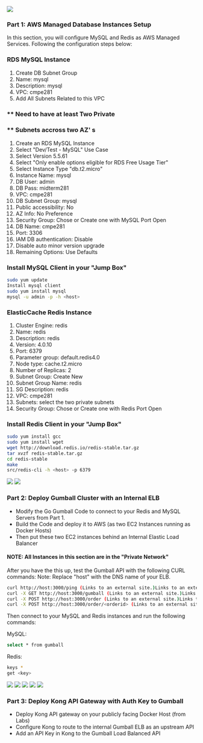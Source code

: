 ![](https://github.com/rohank2002/Midterm-Mini-Stack/blob/master/Images/Diagram.PNG)
### Part 1: AWS Managed Database Instances Setup
In this section, you will configure MySQL and Redis as AWS Managed Services.  Following the configuration steps below:

### RDS MySQL Instance
1. Create DB Subnet Group
2. Name: mysql
3. Description: mysql
4. VPC: cmpe281
5. Add All Subnets Related to this VPC

### ** Need to have at least Two Private 
### ** Subnets accross two AZ' s

1. Create an RDS MySQL Instance
2. Select "Dev/Test - MySQL" Use Case
3. Select Version 5.5.61
4. Select "Only enable options eligible for RDS Free Usage Tier" 
5. Select Instance Type "db.t2.micro"
6. Instance Name: mysql
7. DB User: admin
8. DB Pass: midterm281
9. VPC: cmpe281
10. DB Subnet Group: mysql
11. Public accessibility: No
12. AZ Info: No Preference
13. Security Group: Chose or Create one with MySQL Port Open
14. DB Name: cmpe281
15. Port: 3306
16. IAM DB authentication: Disable
17. Disable auto minor version upgrade
18. Remaining Options: Use Defaults

### Install MySQL Client in your "Jump Box"
```sh
sudo yum update
Install mysql client
sudo yum install mysql
mysql -u admin -p -h <host>
```
### ElasticCache Redis Instance

1. Cluster Engine: redis
2. Name: redis
3. Description: redis
4. Version: 4.0.10
5. Port: 6379
6. Parameter group: default.redis4.0
7. Node type: cache.t2.micro
8. Number of Replicas: 2
9. Subnet Group: Create New
10. Subnet Group Name: redis
11. SG Description: redis
12. VPC: cmpe281
13. Subnets: select the two private subnets
14. Security Group: Chose or Create one with Redis Port Open

### Install Redis Client in your "Jump Box"
```sh
sudo yum install gcc
sudo yum install wget
wget http://download.redis.io/redis-stable.tar.gz
tar xvzf redis-stable.tar.gz
cd redis-stable
make
src/redis-cli -h <host> -p 6379
```
![](https://github.com/rohank2002/Midterm-Mini-Stack/blob/master/Images/RDS%20SG.PNG)
![](https://github.com/rohank2002/Midterm-Mini-Stack/blob/master/Images/ElstiCachhe%20SG.PNG)

### Part 2: Deploy Gumball Cluster with an Internal ELB

* Modify the Go Gumball Code to connect to your Redis and MySQL Servers from Part 1. 
* Build the Code and deploy it to AWS (as two EC2 Instances running as Docker Hosts)
* Then put these two EC2 instances behind an Internal Elastic Load Balancer
#### NOTE:  All Instances in this section are in the "Private Network"

After you have the this up, test the Gumball API with the following CURL commands:
Note:  Replace "host" with the DNS name of your ELB.

```sh
curl http://host:3000/ping (Links to an external site.)Links to an external site.
curl -X GET http://host:3000/gumball (Links to an external site.)Links to an external site. 
curl -X POST http://host:3000/order (Links to an external site.)Links to an external site. 
curl -X POST http://host:3000/order/<orderid> (Links to an external site.)Links to an external site.
```
Then connect to your MySQL and Redis instances and run the following commands:

MySQL: 
```sh
select * from gumball
```

Redis: 
```sh
keys *
get <key>
```
![](https://github.com/rohank2002/Midterm-Mini-Stack/blob/master/Images/ELB.PNG)
![](https://github.com/rohank2002/Midterm-Mini-Stack/blob/master/Images/gumball%20run.PNG)
![](https://github.com/rohank2002/Midterm-Mini-Stack/blob/master/Images/Image%20pull.PNG)
![](https://github.com/rohank2002/Midterm-Mini-Stack/blob/master/Images/Curl.PNG)
![](https://github.com/rohank2002/Midterm-Mini-Stack/blob/master/Images/mysql.PNG)

### Part 3: Deploy Kong API Gateway with Auth Key to Gumball

* Deploy Kong API gateway on your publicly facing Docker Host (from Labs)
* Configure Kong to route to the internal Gumball ELB as an upstream API
* Add an API Key in Kong to the Gumball Load Balanced API

![]()
![]()
![]()
![]()
![]()
![]()
![]()
![]()
![]()
![]()
![]()
![]()
![]()
![]()
![]()
![]()

